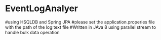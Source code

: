 # EventLogAnalyer

#using HSQLDB and Spring JPA
#please set the application.properies file with the path of the log text file
#Written in JAva 8 using parallel stream to handle bulk data operation
